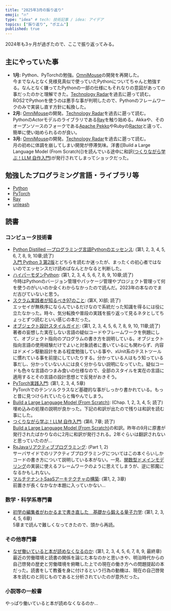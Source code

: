 ```yaml
---
title: "2025年3月の振り返り"
emoji: "🔥"
type: "idea" # tech: 技術記事 / idea: アイデア
topics: ["振り返り", "ポエム"]
published: true
---
```

2024年も3ヶ月が過ぎたので、ここで振り返ってみる。

## 主にやっていた事

* **1月:** Python、PyTorchの勉強。[OmniMouse](https://github.com/horie-t/omni-mouse)の開発を再開した。  
  今までなんとなく見様見真似で使っていたPythonについてちゃんと勉強する。なんとなく嫌ってたPythonの一部の仕様にもそれなりの意図があっての事だったのかと理解できた。[Technology Radar](https://www.thoughtworks.com/radar)を過去に遡って読む。
  ROS2でPythonを使うのは悪手な事が判明したので、Pythonのフレームワークのみで実装し直す方針に転換した。
* **2月:** [OmniMouse](https://github.com/horie-t/omni-mouse)の開発。[Technology Radar](https://www.thoughtworks.com/radar)を過去に遡って読む。  
  PythonのActorモデルのライブラリである[Ray](https://www.ray.io/)を触り始める。Akkaや、そのオープンソースのフォークである[Apache Pekko](https://pekko.apache.org/)やRubyの[Ractor](https://docs.ruby-lang.org/en/3.4/ractor_md.html)と違って、簡単に使い始められるのが良い。
* **3月:** [OmniMouse](https://github.com/horie-t/omni-mouse)の開発。[Technology Radar](https://www.thoughtworks.com/radar)を過去に遡って読む。  
  月の初めに体調を崩してしまい開発が停滞気味。洋書([Build a Large Language Model (From Scratch)])を読んでいる途中に和訳([つくりながら学ぶ！LLM 自作入門](https://amzn.to/4bNxziw))が発行されてしまってショックだった。

## 勉強したプログラミング言語・ライブラリ等

* [Python](https://www.python.org/)
* [PyTorch](https://pytorch.org/)
* [Ray](https://www.ray.io/)
* [unleash](https://www.getunleash.io/)

## 読書

### コンピュータ技術書

* [Python Distilled ―プログラミング言語Pythonのエッセンス](https://amzn.to/4ap5Ofi): (第1, 2, 3, 4, 5, 6, 7, 8, 9, 10章;読了)  
  [入門 Python 3 第2版](https://amzn.to/3PISYz0)とどちらを読むか迷ったが、まったくの初心者ではないのでエッセンスだけ読めばなんとかなると判断した。
* [ハイパーモダンPython](https://amzn.to/4amZ1CW): (第1, 2, 3, 4, 5, 6, 7, 8, 9, 10章;読了)    
  今時はPythonのバージョン管理やパッケージ管理やプロジェクト管理って何を使うのがいいのか全くわからなかったので読んだ。2023年の本なのでまだ古びていないと思う。
* [スクラム実践者が知るべき97のこと](https://amzn.to/3CLOILV): (第X, XI部; 読了)  
  エッセイが無秩序にならんでいるだけなので系統だった知識を得るには役に立たなかった。時々、気分転換や普段の実践を振り返って見るネタとしてちょっとずつ読むといい感じの本だった。
* [オブジェクト設計スタイルガイド](https://amzn.to/3WnuBug): (第1, 2, 3, 4, 5, 6, 7, 8, 9, 10, 11章;読了)  
  著者の妄想した実在しない言語の疑似コードやフレームワークを例題にして、オブジェクト指向のプログラムの書き方を説明している。オブジェクト指向言語の使用経験だけでよいと対象読者に書いているにも関わらず、内容はドメイン駆動設計をある程度勉強している事や、xUnit系のテストツールに慣れている事を前提にしていたりする。分かっている人はもう知っている事だし、分かっていない人には良く分からない説明になっていた。疑似コードも色々な言語のつまみ食いの仕様なので、全部のスタイルを実在の言語に適用するとその言語の設計思想とで反発がおきそう。
* [PyTorch実践入門](https://amzn.to/4aqaLo5): (第1, 2, 3, 4, 5章)  
  PyTorchでのテンソルクラスなど基礎的な事がしっかり書かれている。もっと昔に見つけられていたらと悔やんでしまう。
* [Build a Large Language Model (From Scratch)](https://amzn.to/3Ed0f7x): (Chap. 1, 2, 3, 4, 5; 読了)  
  埋め込みの処理の説明が良かった。下記の和訳が出たので残りは和訳を読む事にした。
* [つくりながら学ぶ！LLM 自作入門](https://amzn.to/4bNxziw): (第6, 7章; 読了)  
  [Build a Large Language Model (From Scratch)](https://amzn.to/3Ed0f7x)の和訳。昨年の9月に原書が発行されたばかりなのに2月に和訳が発行される。2年ぐらいは翻訳されないと思っていたのが…
* [RxJavaリアクティブプログラミング](https://amzn.asia/d/2qXV5sX): (Part 1, 2)  
  サーバサイドでのリアクティブプログラミングについてはこの本ぐらいしかコードの書き方について説明している本がない。一見、[関数型ドメインモデリング](https://amzn.to/3Y3t12c)の実装に使えるフレームワークのように思えてしまうが、逆に邪魔になるかもしれない。
* [マルチテナントSaaSアーキテクチャの構築](https://amzn.to/4ietwOt): (第1, 2, 3章)  
  前置きが長くなかなか本題に入っていかない…

### 数学・科学系専門書

* [初学の編集者がわかるまで書き直した　基礎から鍛える量子力学](https://amzn.to/3YdEdtd): (第1, 2, 3, 4, 5, 6章)  
  5章まで読んで難しくなってきたので、頭から再読。

### その他専門書

* [なぜ働いていると本が読めなくなるのか](https://amzn.to/4iIW6aI): (第1, 2, 3, 4, 5, 6, 7, 8, 9, 最終章)  
  最近の労働環境と読書の関係を論じた本なのかと思いきや、明治時代からの自己啓発の歴史と労働環境を俯瞰した上での現在の働き方への問題提起の本だった。読書をして教養を身に付けるという行為の動機は、現在の自己啓発本を読むのと同じものであると分析されていたのが意外だった。

### 小説等の一般書

やっぱり働いていると本が読めなくなるのか…